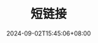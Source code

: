 ---
title: "短链接"
date: 2024-09-02T15:45:06+08:00
draft: false

link: "https://shortlink.wl.do/"
categories: ["我的网站"]
description: 短链接生成


rating: 4.5
---